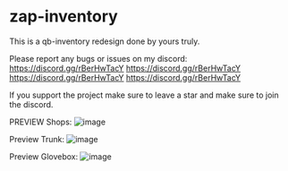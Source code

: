 # zap-inventory
This is a qb-inventory redesign done by yours truly. 

Please report any bugs or issues on my discord: https://discord.gg/rBerHwTacY
https://discord.gg/rBerHwTacY
https://discord.gg/rBerHwTacY
https://discord.gg/rBerHwTacY

If you support the project make sure to leave a star and make sure to join the discord.



PREVIEW Shops:
![image](https://github.com/user-attachments/assets/6f8fd74d-0594-479d-8760-81b47cce42f3)



Preview Trunk:
![image](https://github.com/user-attachments/assets/d39f2809-c61d-40b2-b62f-4d1f798b753d)


Preview Glovebox:
![image](https://github.com/user-attachments/assets/90fabaeb-64d2-484e-a994-8ec9b7d12883)
